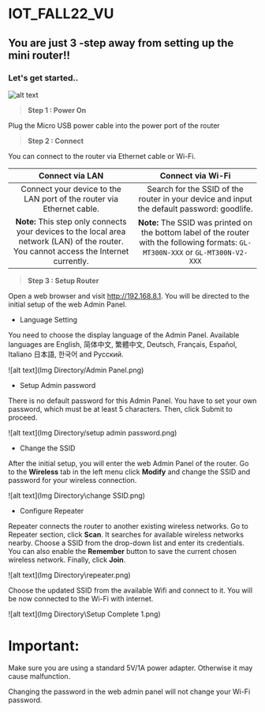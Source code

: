# IOT_FALL22_VU
## You are just 3 -step away from setting up the mini router!!
### Let's get started..

![alt text](https://static.gl-inet.com/docs/en/3/setup/mini_router/first_time_setup/router.jpg)

>**Step 1 : Power On**

  Plug the Micro USB power cable into the power port of the router

>**Step 2 : Connect**

  You can connect to the router via Ethernet cable or Wi-Fi.


|**Connect via LAN**                 | **Connect via Wi-Fi**  | 
| :--------------------------------------------:| :-----------------:  | 
| Connect your device to the LAN port of the router via Ethernet cable.| Search for the SSID of the router in your device and input the default password: goodlife.|
| **Note:** This step only connects your devices to the local area network (LAN) of the router. You cannot access the Internet currently.  | **Note:** The SSID was printed on the bottom label of the router with the following formats: `GL-MT300N-XXX` or `GL-MT300N-V2-XXX`

>**Step 3 : Setup Router**

Open a web browser and visit http://192.168.8.1. You will be directed to the initial setup of the web Admin Panel.
                                                                          
- Language Setting 

You need to choose the display language of the Admin Panel. Available languages are English, 简体中文, 繁體中文, Deutsch, Français, Español, Italiano 日本語, 한국어 and Русский.

![alt text](Img Directory/Admin Panel.png)

- Setup Admin password

There is no default password for this Admin Panel. You have to set your own password, which must be at least 5 characters. Then, click Submit to proceed.

![alt text](Img Directory/setup admin password.png)

- Change the SSID

After the initial setup, you will enter the web Admin Panel of the router. Go to the **Wireless** tab in the left menu click **Modify** and change the SSID and password for your wireless connection.

![alt text](Img Directory\change SSID.png)

- Configure Repeater

Repeater connects the router to another existing wireless networks. Go to Repeater section, click **Scan**. It searches for available wireless networks nearby. Choose a SSID from the drop-down list and enter its credentials. You can also enable the **Remember** button to save the current chosen wireless network. Finally, click **Join**.

![alt text](Img Directory\repeater.png)

Choose the updated SSID from the available Wifi and connect to it. You will be now connected to the Wi-Fi with internet.


![alt text](Img Directory\Setup Complete 1.png)


# Important:
Make sure you are using a standard 5V/1A power adapter. Otherwise it may cause malfunction.

Changing the password in the web admin panel will not change your Wi-Fi password.